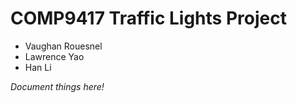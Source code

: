 # COMP9417 Traffic Lights Project

 * Vaughan Rouesnel
 * Lawrence Yao
 * Han Li

*Document things here!*
